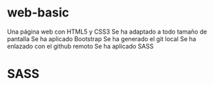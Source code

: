 # web-basic
Una página web con HTML5 y CSS3
Se ha adaptado a todo tamaño de pantalla
Se ha aplicado Bootstrap
Se ha generado el git local
Se ha enlazado con el github remoto
Se ha aplicado SASS
# SASS
